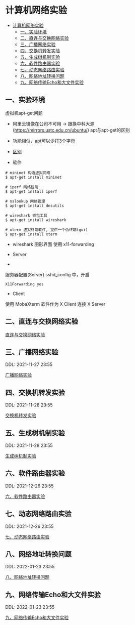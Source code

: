# 计算机网络实验

- [计算机网络实验](#计算机网络实验)
  - [一、实验环境](#一实验环境)
  - [二、直连与交换网络实验](#二直连与交换网络实验)
  - [三、广播网络实验](#三广播网络实验)
  - [四、交换机转发实验](#四交换机转发实验)
  - [五、生成树机制实验](#五生成树机制实验)
  - [六、软件路由器实验](#六软件路由器实验)
  - [七、动态网络路由实验](#七动态网络路由实验)
  - [八、网络地址转换问题](#八网络地址转换问题)
  - [九、网络传输Echo和大文件实验](#九网络传输echo和大文件实验)
## 一、实验环境
虚拟机apt-get问题
   - 阿里云镜像在公司不可用 -> 跟换中科大源(https://mirrors.ustc.edu.cn/ubuntu/)
apt与apt-get的区别
   - 功能相似，apt可以少打3个字母 
   - [区别](https://blog.csdn.net/liudsl/article/details/79200134)


- 软件

```shell
# mininet 构造虚拟网络
$ apt-get install mininet

# iperf 网络性能
$ apt-get install iperf

# nslookup 网络管理
$ apt-get install dnsutils

# wireshark 抓包工具
$ apt-get install wireshark

# xterm 虚拟终端软件, 提供一个伪终端(gui)
$ apt-get install xterm
```

- wireshark 图形界面
使用 x11-forwarding

- Server
- 
服务器配置(Server)
sshd_config 中，开启

```shell
X11Forwarding yes
```

- Client

使用 MobaXterm 软件作为 X Client 连接 X Server

## 二、直连与交换网络实验

[直连与交换网络实验](./01-直连与交换网络实验.md)

## 三、广播网络实验

DDL: 2021-11-27 23:55

[广播网络实验](./02-广播网络实验.md)

## 四、交换机转发实验

DDL: 2021-11-28 23:55

[交换机转发实验](./03-交换机转发实验.md)

## 五、生成树机制实验

DDL: 2021-11-28 23:55

[生成树机制实验](./04-生成树机制实验.md)

## 六、软件路由器实验

DDL: 2021-12-26 23:55

[六、软件路由器实验](./05-软件路由器实验.md)

## 七、动态网络路由实验

DDL: 2021-12-26 23:55

[七、动态网络路由实验](./06-动态网络路由实验.md)

## 八、网络地址转换问题

DDL: 2022-01-23 23:55

[八、网络地址转换问题](./07-网络地址转换实验.md)

## 九、网络传输Echo和大文件实验

DDL: 2022-01-23 23:55

[九、网络传输Echo和大文件实验](./08-网络传输Echo和大文件实验.md)
